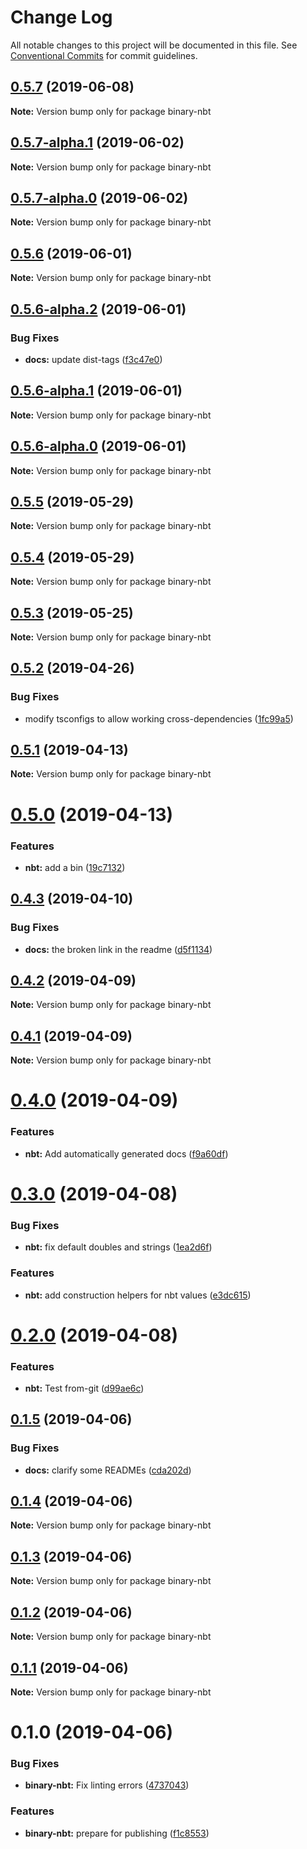 # Change Log

All notable changes to this project will be documented in this file.
See [Conventional Commits](https://conventionalcommits.org) for commit guidelines.

## [0.5.7](https://github.com/Levertion/mcfunction/compare/binary-nbt@0.5.7-alpha.1...binary-nbt@0.5.7) (2019-06-08)

**Note:** Version bump only for package binary-nbt





## [0.5.7-alpha.1](https://github.com/Levertion/mcfunction/compare/binary-nbt@0.5.7-alpha.0...binary-nbt@0.5.7-alpha.1) (2019-06-02)

**Note:** Version bump only for package binary-nbt





## [0.5.7-alpha.0](https://github.com/Levertion/mcfunction/compare/binary-nbt@0.5.6...binary-nbt@0.5.7-alpha.0) (2019-06-02)

**Note:** Version bump only for package binary-nbt





## [0.5.6](https://github.com/Levertion/mcfunction/compare/binary-nbt@0.5.6-alpha.2...binary-nbt@0.5.6) (2019-06-01)

**Note:** Version bump only for package binary-nbt





## [0.5.6-alpha.2](https://github.com/Levertion/mcfunction/compare/binary-nbt@0.5.6-alpha.1...binary-nbt@0.5.6-alpha.2) (2019-06-01)


### Bug Fixes

* **docs:** update dist-tags ([f3c47e0](https://github.com/Levertion/mcfunction/commit/f3c47e0))





## [0.5.6-alpha.1](https://github.com/Levertion/mcfunction/compare/binary-nbt@0.5.6-alpha.0...binary-nbt@0.5.6-alpha.1) (2019-06-01)

**Note:** Version bump only for package binary-nbt





## [0.5.6-alpha.0](https://github.com/Levertion/mcfunction/compare/binary-nbt@0.5.5...binary-nbt@0.5.6-alpha.0) (2019-06-01)

**Note:** Version bump only for package binary-nbt





## [0.5.5](https://github.com/Levertion/mcfunction/compare/binary-nbt@0.5.4...binary-nbt@0.5.5) (2019-05-29)

**Note:** Version bump only for package binary-nbt





## [0.5.4](https://github.com/Levertion/mcfunction/compare/binary-nbt@0.5.3...binary-nbt@0.5.4) (2019-05-29)

**Note:** Version bump only for package binary-nbt





## [0.5.3](https://github.com/Levertion/mcfunction/compare/binary-nbt@0.5.2...binary-nbt@0.5.3) (2019-05-25)

**Note:** Version bump only for package binary-nbt





## [0.5.2](https://github.com/Levertion/mcfunction/compare/binary-nbt@0.5.1...binary-nbt@0.5.2) (2019-04-26)


### Bug Fixes

* modify tsconfigs to allow working cross-dependencies ([1fc99a5](https://github.com/Levertion/mcfunction/commit/1fc99a5))





## [0.5.1](https://github.com/Levertion/mcfunction/compare/binary-nbt@0.5.0...binary-nbt@0.5.1) (2019-04-13)

**Note:** Version bump only for package binary-nbt





# [0.5.0](https://github.com/Levertion/mcfunction/compare/binary-nbt@0.4.3...binary-nbt@0.5.0) (2019-04-13)


### Features

* **nbt:** add a bin ([19c7132](https://github.com/Levertion/mcfunction/commit/19c7132))





## [0.4.3](https://github.com/Levertion/mcfunction/compare/binary-nbt@0.4.2...binary-nbt@0.4.3) (2019-04-10)


### Bug Fixes

* **docs:** the broken link in the readme ([d5f1134](https://github.com/Levertion/mcfunction/commit/d5f1134))





## [0.4.2](https://github.com/Levertion/mcfunction/compare/binary-nbt@0.4.1...binary-nbt@0.4.2) (2019-04-09)

**Note:** Version bump only for package binary-nbt





## [0.4.1](https://github.com/Levertion/mcfunction/compare/binary-nbt@0.4.0...binary-nbt@0.4.1) (2019-04-09)

**Note:** Version bump only for package binary-nbt





# [0.4.0](https://github.com/Levertion/mcfunction/compare/binary-nbt@0.3.0...binary-nbt@0.4.0) (2019-04-09)


### Features

* **nbt:** Add automatically generated docs ([f9a60df](https://github.com/Levertion/mcfunction/commit/f9a60df))





# [0.3.0](https://github.com/Levertion/mcfunction/compare/binary-nbt@0.2.0...binary-nbt@0.3.0) (2019-04-08)


### Bug Fixes

* **nbt:** fix default doubles and strings ([1ea2d6f](https://github.com/Levertion/mcfunction/commit/1ea2d6f))


### Features

* **nbt:** add construction helpers for nbt values ([e3dc615](https://github.com/Levertion/mcfunction/commit/e3dc615))





# [0.2.0](https://github.com/Levertion/mcfunction/compare/binary-nbt@0.1.5...binary-nbt@0.2.0) (2019-04-08)


### Features

* **nbt:** Test from-git ([d99ae6c](https://github.com/Levertion/mcfunction/commit/d99ae6c))





## [0.1.5](https://github.com/Levertion/mcfunction/compare/binary-nbt@0.1.4...binary-nbt@0.1.5) (2019-04-06)


### Bug Fixes

* **docs:** clarify some READMEs ([cda202d](https://github.com/Levertion/mcfunction/commit/cda202d))





## [0.1.4](https://github.com/Levertion/mcfunction/compare/binary-nbt@0.1.3...binary-nbt@0.1.4) (2019-04-06)

**Note:** Version bump only for package binary-nbt





## [0.1.3](https://github.com/Levertion/mcfunction/compare/binary-nbt@0.1.2...binary-nbt@0.1.3) (2019-04-06)

**Note:** Version bump only for package binary-nbt





## [0.1.2](https://github.com/Levertion/mcfunction/compare/binary-nbt@0.1.0...binary-nbt@0.1.2) (2019-04-06)

**Note:** Version bump only for package binary-nbt





## [0.1.1](https://github.com/Levertion/mcfunction/compare/binary-nbt@0.1.0...binary-nbt@0.1.1) (2019-04-06)

**Note:** Version bump only for package binary-nbt





# 0.1.0 (2019-04-06)


### Bug Fixes

* **binary-nbt:** Fix linting errors ([4737043](https://github.com/Levertion/mcfunction/commit/4737043))


### Features

* **binary-nbt:** prepare for publishing ([f1c8553](https://github.com/Levertion/mcfunction/commit/f1c8553))
